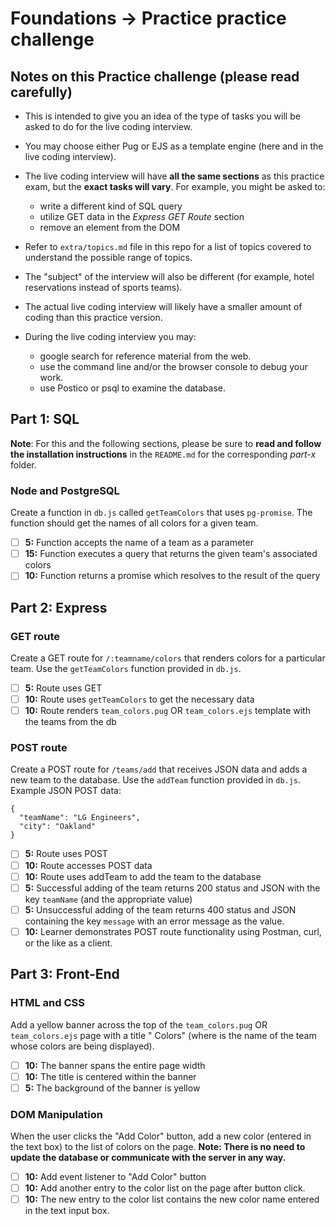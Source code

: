 # Foundations -> Practice practice challenge

## Notes on this Practice challenge (please read carefully)

- This is intended to give you an idea of the type of tasks you will be asked to do for the live coding interview.

- You may choose either Pug or EJS as a template engine (here and in the live coding interview).

- The live coding interview will have __all the same sections__ as this practice exam, but the __exact tasks will vary__. For example, you might be asked to:
  - write a different kind of SQL query
  - utilize GET data in the *Express GET Route* section
  - remove an element from the DOM

- Refer to `extra/topics.md` file in this repo for a list of topics covered to understand the possible range of topics.

- The "subject" of the interview will also be different (for example, hotel reservations instead of sports teams).

- The actual live coding interview will likely have a smaller amount of coding than this practice version.

- During the live coding interview you may:

  - google search for reference material from the web.
  - use the command line and/or the browser console to debug your work.
  - use Postico or psql to examine the database.

## Part 1: SQL

__Note__: For this and the following sections, please be sure to __read and follow the installation instructions__ in the `README.md` for the corresponding *part-x* folder.

### Node and PostgreSQL

Create a function in `db.js` called `getTeamColors` that uses `pg-promise`. The function should get the names of all colors for a given team.

  - [ ] __5:__ Function accepts the name of a team as a parameter
  - [ ] __15:__ Function executes a query that returns the given team's associated colors
  - [ ] __10:__ Function returns a promise which resolves to the result of the query

## Part 2: Express

### GET route
Create a GET route for `/:teamname/colors` that renders colors for a particular team. Use the `getTeamColors` function provided in `db.js`.

- [ ] __5:__ Route uses GET
- [ ] __10:__ Route uses `getTeamColors` to get the necessary data
- [ ] __10:__ Route renders `team_colors.pug` OR `team_colors.ejs` template with the teams from the db

### POST route
Create a POST route for `/teams/add` that receives JSON data and adds a new team to the database. Use the `addTeam` function provided in `db.js`. Example JSON POST data:

```
{
  "teamName": "LG Engineers",
  "city": "Oakland"
}
```

- [ ] __5:__ Route uses POST
- [ ] __10:__ Route accesses POST data
- [ ] __10:__ Route uses addTeam to add the team to the database
- [ ] __5:__ Successful adding of the team returns 200 status and JSON with the key `teamName` (and the appropriate value)
- [ ] __5:__ Unsuccessful adding of the team returns 400 status and JSON containing the key `message` with an error message as the value.
- [ ] __10:__ Learner demonstrates POST route functionality using Postman, curl, or the like as a client.

## Part 3: Front-End

### HTML and CSS
Add a yellow banner across the top of the `team_colors.pug` OR `team_colors.ejs` page with a title "<teamName> Colors" (where <teamName> is the name of the team whose colors are being displayed).

- [ ] __10:__ The banner spans the entire page width
- [ ] __10:__ The title is centered within the banner
- [ ] __5:__ The background of the banner is yellow

### DOM Manipulation
When the user clicks the "Add Color" button, add a new color (entered in the text box) to the list of colors on the page. __Note: There is no need to update the database or communicate with the server in any way.__

- [ ] __10:__ Add event listener to "Add Color" button
- [ ] __10:__ Add another entry to the color list on the page after button click.
- [ ] __10:__ The new entry to the color list contains the new color name entered in the text input box.
